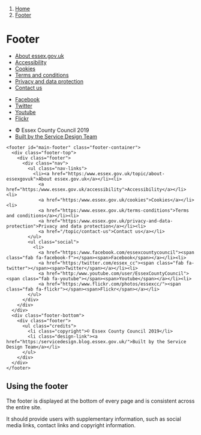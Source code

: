 1.  [Home](/design/overview)
2.  [Footer](#)

# Footer

<footer id="main-footer" class="footer-container">
  <div class="footer-top">
    <div class="footer">
      <div class="nav">
        <ul class="nav-links">
          <li><a href="https:/www.essex.gov.uk/topic/about-essexgovuk">About essex.gov.uk</a></li><li>
            <a href="https:/www.essex.gov.uk/accessibility">Accessibility</a></li><li>
            <a href="https:/www.essex.gov.uk/cookies">Cookies</a></li><li>
            <a href="https:/www.essex.gov.uk/terms-conditions">Terms and conditions</a></li><li>
            <a href="https:/www.essex.gov.uk/privacy-and-data-protection">Privacy and data protection</a></li><li>
            <a href="/topic/contact-us">Contact us</a></li>
        </ul>
        <ul class="social">
          <li>
            <a href="https:/www.facebook.com/essexcountycouncil"><span class="fab fa-facebook-f"></span><span>Facebook</span></a></li><li>
            <a href="https:/twitter.com/essex_cc"><span class="fab fa-twitter"></span><span>Twitter</span></a></li><li>
            <a href="http:/www.youtube.com/user/EssexCountyCouncil"><span class="fab fa-youtube"></span><span>Youtube</span></a></li><li>
            <a href="https:/www.flickr.com/photos/essexcc/"><span class="fab fa-flickr"></span><span>Flickr</span></a></li>
        </ul>
      </div>
    </div>
  </div>
  <div class="footer-bottom">
    <div class="footer">
      <ul class="credits">
        <li class="copyright">© Essex County Council 2019</li>
        <li class="design-link"><a href="https:/servicedesign.blog.essex.gov.uk/">Built by the Service Design Team</a></li>
      </ul>
    </div>
  </div>
</footer>

    <footer id="main-footer" class="footer-container">
      <div class="footer-top">
        <div class="footer">
          <div class="nav">
            <ul class="nav-links">
              <li><a href="https:/www.essex.gov.uk/topic/about-essexgovuk">About essex.gov.uk</a></li><li>
                <a href="https:/www.essex.gov.uk/accessibility">Accessibility</a></li><li>
                <a href="https:/www.essex.gov.uk/cookies">Cookies</a></li><li>
                <a href="https:/www.essex.gov.uk/terms-conditions">Terms and conditions</a></li><li>
                <a href="https:/www.essex.gov.uk/privacy-and-data-protection">Privacy and data protection</a></li><li>
                <a href="/topic/contact-us">Contact us</a></li>
            </ul>
            <ul class="social">
              <li>
                <a href="https:/www.facebook.com/essexcountycouncil"><span class="fab fa-facebook-f"></span><span>Facebook</span></a></li><li>
                <a href="https:/twitter.com/essex_cc"><span class="fab fa-twitter"></span><span>Twitter</span></a></li><li>
                <a href="http:/www.youtube.com/user/EssexCountyCouncil"><span class="fab fa-youtube"></span><span>Youtube</span></a></li><li>
                <a href="https:/www.flickr.com/photos/essexcc/"><span class="fab fa-flickr"></span><span>Flickr</span></a></li>
            </ul>
          </div>
        </div>
      </div>
      <div class="footer-bottom">
        <div class="footer">
          <ul class="credits">
            <li class="copyright">© Essex County Council 2019</li>
            <li class="design-link"><a href="https:/servicedesign.blog.essex.gov.uk/">Built by the Service Design Team</a></li>
          </ul>
        </div>
      </div>
    </footer>

## Using the footer

The footer is displayed at the bottom of every page and is consistent across the entire site.

It should provide users with supplementary information, such as social media links, contact links and copyright information.

